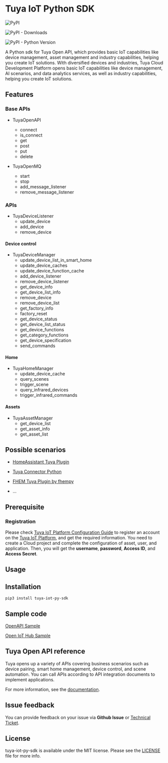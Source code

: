 # Tuya IoT Python SDK



![PyPI](https://img.shields.io/pypi/v/tuya-iot-py-sdk)

![PyPI - Downloads](https://img.shields.io/pypi/dm/tuya-iot-py-sdk)

![PyPI - Python Version](https://img.shields.io/pypi/pyversions/tuya-iot-py-sdk)


A Python sdk for Tuya Open API, which provides basic IoT capabilities like device management, asset management and industry capabilities, helping you create IoT solutions. 
With diversified devices and industries, Tuya Cloud Development Platform opens basic IoT capabilities like device management, AI scenarios, and data analytics services, as well as industry capabilities, helping you create IoT solutions.


## Features
### Base APIs
- TuyaOpenAPI
	- connect
	- is_connect
	- get
	- post
	- put
	- delete
 	
- TuyaOpenMQ
	- start
	- stop
	- add_message_listener
	- remove_message_listener

### APIs
- TuyaDeviceListener
	- update_device
	- add_device
	- remove_device

#### Device control
- TuyaDeviceManager
	- update_device_list_in_smart_home
	- update_device_caches
	- update_device_function_cache
	- add_device_listener
	- remove_device_listener
	- get_device_info
	- get_device_list_info
	- remove_device
	- remove_device_list
	- get_factory_info
	- factory_reset
	- get_device_status
	- get_device_list_status
	- get_device_functions
	- get_category_functions
	- get_device_specification
	- send_commands

#### Home 
- TuyaHomeManager
	- update_device_cache
	- query_scenes
	- trigger_scene
	- query_infrared_devices
	- trigger_infrared_commands
	
#### Assets
- TuyaAssetManager
	- get_device_list
	- get_asset_info
	- get_asset_list



## Possible scenarios



- [HomeAssistant Tuya Plugin](https://github.com/tuya/tuya-home-assistant)

- [Tuya Connector Python](https://github.com/tuya/tuya-connector-python)

- [FHEM Tuya Plugin by fhempy](https://github.com/dominikkarall/fhempy/tree/master/FHEM/bindings/python/fhempy/lib/tuya_cloud)

- ...


## Prerequisite

### Registration

Please check [Tuya IoT Platform Configuration Guide](https://developer.tuya.com/en/docs/iot/Platform_Configuration_smarthome?id=Kamcgamwoevrx) to register an account on the [Tuya IoT Platform](https://iot.tuya.com?_source=github), and get the required information. You need to create a Cloud project and complete the configuration of asset, user, and application. Then, you will get the **username**, **password**, **Access ID**, and **Access Secret**.

## Usage

## Installation

`pip3 install tuya-iot-py-sdk`

## Sample code

[OpenAPI Sample](https://github.com/tuya/tuya-iot-python-sdk/blob/master/example/device.py)

[Open IoT Hub Sample](https://github.com/tuya/tuya-iot-python-sdk/blob/master/example/mq.py)

## Tuya Open API reference

Tuya opens up a variety of APIs covering business scenarios such as device pairing, smart home management, device control, and scene automation. You can call APIs according to API integration documents to implement applications.

For more information, see the [documentation](https://developer.tuya.com/en/docs/cloud/?_source=github).
<!-- [Documentation > Cloud Development > API Reference](https://developer.tuya.com/docs/iot/open-api/api-reference/api-reference) -->

## Issue feedback

You can provide feedback on your issue via **Github Issue** or [Technical Ticket](https://service.console.tuya.com/).

## License

tuya-iot-py-sdk is available under the MIT license. Please see the [LICENSE](./LICENSE) file for more info.
